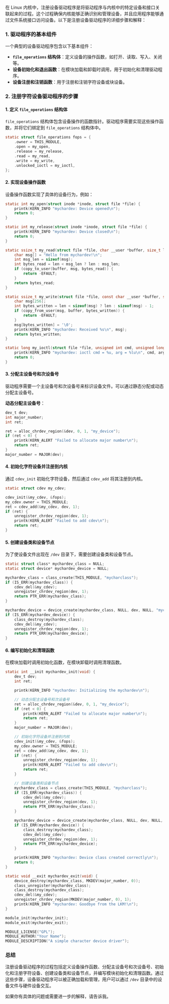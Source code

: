 在 Linux 内核中，注册设备驱动程序是将驱动程序与内核中的特定设备和接口关联起来的过程。这个过程确保内核能够正确识别和管理设备，并且应用程序能够通过文件系统接口访问设备。以下是注册设备驱动程序的详细步骤和解释：

### 1. 驱动程序的基本组件

一个典型的设备驱动程序包含以下基本组件：

- **`file_operations` 结构体**：定义设备的操作函数，如打开、读取、写入、关闭等。
- **设备初始化和退出函数**：在模块加载和卸载时调用，用于初始化和清理驱动程序。
- **设备注册和注销函数**：用于注册和注销字符设备或块设备。

### 2. 注册字符设备驱动程序的步骤

#### 1. 定义 `file_operations` 结构体

`file_operations` 结构体包含设备操作的函数指针。驱动程序需要实现这些操作函数，并将它们绑定到 `file_operations` 结构体中。

```c
static struct file_operations fops = {
    .owner = THIS_MODULE,
    .open = my_open,
    .release = my_release,
    .read = my_read,
    .write = my_write,
    .unlocked_ioctl = my_ioctl,
};
```

#### 2. 实现设备操作函数

设备操作函数实现了具体的设备行为，例如：

```c
static int my_open(struct inode *inode, struct file *file) {
    printk(KERN_INFO "mychardev: Device opened\n");
    return 0;
}

static int my_release(struct inode *inode, struct file *file) {
    printk(KERN_INFO "mychardev: Device closed\n");
    return 0;
}

static ssize_t my_read(struct file *file, char __user *buffer, size_t len, loff_t *offset) {
    char msg[] = "Hello from mychardev!\n";
    int msg_len = sizeof(msg);
    int bytes_read = len < msg_len ? len : msg_len;
    if (copy_to_user(buffer, msg, bytes_read)) {
        return -EFAULT;
    }
    return bytes_read;
}

static ssize_t my_write(struct file *file, const char __user *buffer, size_t len, loff_t *offset) {
    char msg[256];
    int bytes_written = len < sizeof(msg) ? len : sizeof(msg) - 1;
    if (copy_from_user(msg, buffer, bytes_written)) {
        return -EFAULT;
    }
    msg[bytes_written] = '\0';
    printk(KERN_INFO "mychardev: Received %s\n", msg);
    return bytes_written;
}

static long my_ioctl(struct file *file, unsigned int cmd, unsigned long arg) {
    printk(KERN_INFO "mychardev: ioctl cmd = %u, arg = %lu\n", cmd, arg);
    return 0;
}
```

#### 3. 分配主设备号和次设备号

驱动程序需要一个主设备号和次设备号来标识设备文件。可以通过静态分配或动态分配主设备号。

**动态分配主设备号**：

```c
dev_t dev;
int major_number;
int ret;

ret = alloc_chrdev_region(&dev, 0, 1, "my_device");
if (ret < 0) {
    printk(KERN_ALERT "Failed to allocate major number\n");
    return ret;
}
major_number = MAJOR(dev);
```

#### 4. 初始化字符设备并注册到内核

通过 `cdev_init` 初始化字符设备，然后通过 `cdev_add` 将其注册到内核。

```c
static struct cdev my_cdev;

cdev_init(&my_cdev, &fops);
my_cdev.owner = THIS_MODULE;
ret = cdev_add(&my_cdev, dev, 1);
if (ret) {
    unregister_chrdev_region(dev, 1);
    printk(KERN_ALERT "Failed to add cdev\n");
    return ret;
}
```

#### 5. 创建设备类和设备节点

为了使设备文件出现在 `/dev` 目录下，需要创建设备类和设备节点。

```c
static struct class* mychardev_class = NULL;
static struct device* mychardev_device = NULL;

mychardev_class = class_create(THIS_MODULE, "mycharclass");
if (IS_ERR(mychardev_class)) {
    cdev_del(&my_cdev);
    unregister_chrdev_region(dev, 1);
    return PTR_ERR(mychardev_class);
}

mychardev_device = device_create(mychardev_class, NULL, dev, NULL, "mychardev");
if (IS_ERR(mychardev_device)) {
    class_destroy(mychardev_class);
    cdev_del(&my_cdev);
    unregister_chrdev_region(dev, 1);
    return PTR_ERR(mychardev_device);
}
```

#### 6. 编写初始化和清理函数

在模块加载时调用初始化函数，在模块卸载时调用清理函数。

```c
static int __init mychardev_init(void) {
    dev_t dev;
    int ret;

    printk(KERN_INFO "mychardev: Initializing the mychardev\n");

    // 动态分配主设备号和次设备号
    ret = alloc_chrdev_region(&dev, 0, 1, "my_device");
    if (ret < 0) {
        printk(KERN_ALERT "Failed to allocate major number\n");
        return ret;
    }
    major_number = MAJOR(dev);

    // 初始化字符设备并注册到内核
    cdev_init(&my_cdev, &fops);
    my_cdev.owner = THIS_MODULE;
    ret = cdev_add(&my_cdev, dev, 1);
    if (ret) {
        unregister_chrdev_region(dev, 1);
        printk(KERN_ALERT "Failed to add cdev\n");
        return ret;
    }

    // 创建设备类和设备节点
    mychardev_class = class_create(THIS_MODULE, "mycharclass");
    if (IS_ERR(mychardev_class)) {
        cdev_del(&my_cdev);
        unregister_chrdev_region(dev, 1);
        return PTR_ERR(mychardev_class);
    }

    mychardev_device = device_create(mychardev_class, NULL, dev, NULL, "mychardev");
    if (IS_ERR(mychardev_device)) {
        class_destroy(mychardev_class);
        cdev_del(&my_cdev);
        unregister_chrdev_region(dev, 1);
        return PTR_ERR(mychardev_device);
    }

    printk(KERN_INFO "mychardev: Device class created correctly\n");
    return 0;
}

static void __exit mychardev_exit(void) {
    device_destroy(mychardev_class, MKDEV(major_number, 0));
    class_unregister(mychardev_class);
    class_destroy(mychardev_class);
    cdev_del(&my_cdev);
    unregister_chrdev_region(MKDEV(major_number, 0), 1);
    printk(KERN_INFO "mychardev: Goodbye from the LKM!\n");
}

module_init(mychardev_init);
module_exit(mychardev_exit);

MODULE_LICENSE("GPL");
MODULE_AUTHOR("Your Name");
MODULE_DESCRIPTION("A simple character device driver");
```

### 总结

注册设备驱动程序的过程包括定义设备操作函数、分配主设备号和次设备号、初始化和注册字符设备、创建设备类和设备节点，并编写模块初始化和清理函数。通过这些步骤，设备驱动程序可以被正确加载和管理，用户可以通过 `/dev` 目录中的设备文件与硬件设备交互。

如果你有具体的问题或需要进一步的解释，请告诉我。